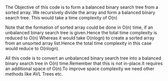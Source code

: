 The Objective of this code is to form a balanced binary search tree from a sorted array.
We recursively divide the array and form a balanced binary search tree.
This would take a time complexity of O(n)

Note that the formation of sorted array could be done in O(n) time, if an unbalanced binary search tree is given.Hence the total time complexity is reduced to O(n)
Whereas it would take O(nlogn) to create a sorted array from an unsorted array list.Hence the total time complexity in this case would reduce to O(nlogn).

All this code is to convert an unbalanced binary search tree into a balanced binary search tree in O(n) time.Remember that this is not in-place.It requires an additional space of O(n).To improve space complexity we need other methods like AVL Trees etc.
